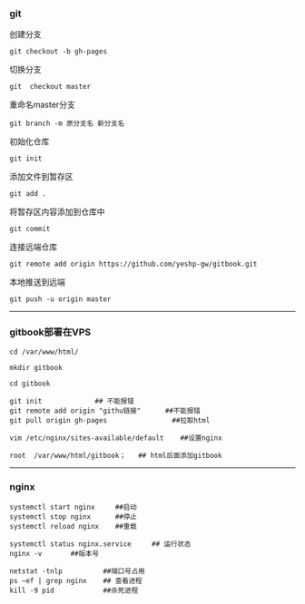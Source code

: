 ### git

创建分支

```
git checkout -b gh-pages
```

切换分支

```
git  checkout master
```

重命名master分支

```
git branch -m 原分支名 新分支名
```

初始化仓库

```
git init
```

添加文件到暂存区

```
git add .
```

将暂存区内容添加到仓库中

```
git commit 
```

连接远端仓库

```
git remote add origin https://github.com/yeshp-gw/gitbook.git
```

本地推送到远端

```
git push -u origin master
```

------

### gitbook部署在VPS

```
cd /var/www/html/     
```

```
mkdir gitbook
```

```
cd gitbook          
```

```
git init             ## 不能报错
git remote add origin "githu链接"      ##不能报错
git pull origin gh-pages                ##拉取html
```

```
vim /etc/nginx/sites-available/default    ##设置nginx
```

```
root  /var/www/html/gitbook；   ## html后面添加gitbook
```

------

### nginx

```
systemctl start nginx     ##启动
systemctl stop nginx      ##停止
systemctl reload nginx    ##重载
```

```
systemctl status nginx.service     ## 运行状态
nginx -v       ##版本号
```

```
netstat -tnlp          ##端口号占用
ps –ef | grep nginx    ## 查看进程
kill -9 pid            ##杀死进程
```

